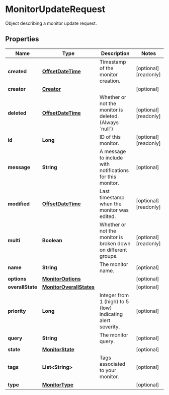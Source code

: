 

# MonitorUpdateRequest

Object describing a monitor update request.
## Properties

Name | Type | Description | Notes
------------ | ------------- | ------------- | -------------
**created** | [**OffsetDateTime**](OffsetDateTime.md) | Timestamp of the monitor creation. |  [optional] [readonly]
**creator** | [**Creator**](Creator.md) |  |  [optional]
**deleted** | [**OffsetDateTime**](OffsetDateTime.md) | Whether or not the monitor is deleted. (Always &#x60;null&#x60;) |  [optional] [readonly]
**id** | **Long** | ID of this monitor. |  [optional] [readonly]
**message** | **String** | A message to include with notifications for this monitor. |  [optional]
**modified** | [**OffsetDateTime**](OffsetDateTime.md) | Last timestamp when the monitor was edited. |  [optional] [readonly]
**multi** | **Boolean** | Whether or not the monitor is broken down on different groups. |  [optional] [readonly]
**name** | **String** | The monitor name. |  [optional]
**options** | [**MonitorOptions**](MonitorOptions.md) |  |  [optional]
**overallState** | [**MonitorOverallStates**](MonitorOverallStates.md) |  |  [optional]
**priority** | **Long** | Integer from 1 (high) to 5 (low) indicating alert severity. |  [optional]
**query** | **String** | The monitor query. |  [optional]
**state** | [**MonitorState**](MonitorState.md) |  |  [optional]
**tags** | **List&lt;String&gt;** | Tags associated to your monitor. |  [optional]
**type** | [**MonitorType**](MonitorType.md) |  |  [optional]



